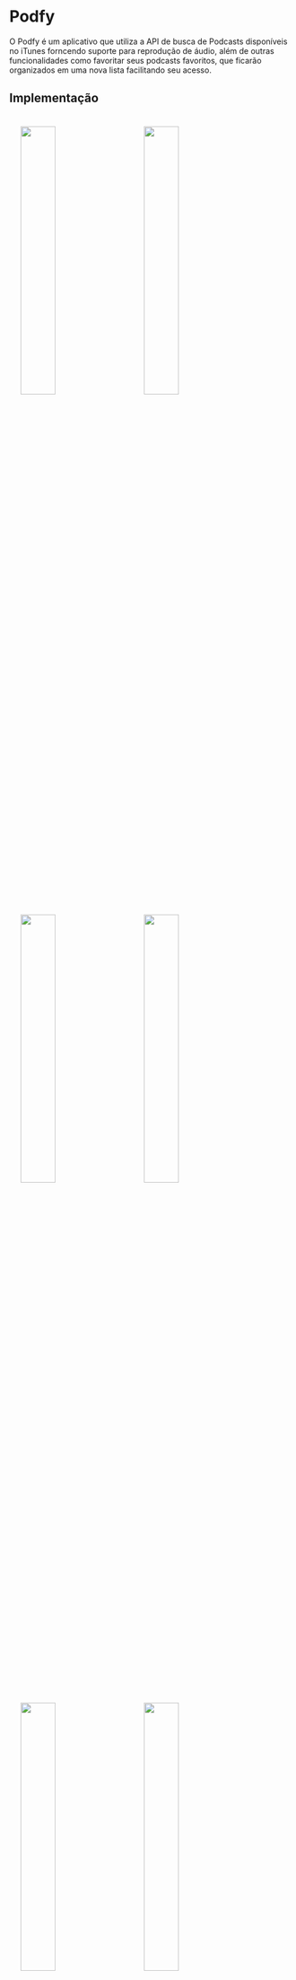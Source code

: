 # Podfy

O Podfy é um aplicativo que utiliza a API de busca de Podcasts disponíveis no iTunes forncendo suporte para reprodução de áudio, além de outras funcionalidades como favoritar seus podcasts favoritos, que ficarão organizados em uma nova lista facilitando seu acesso.

## Implementação

<p float="left">
<img height="35%" width="35%" vspace="20" hspace="20" src="https://user-images.githubusercontent.com/12848020/42480843-e18c46c8-83b5-11e8-9233-f3a72f905393.png" />
<img height="35%" width="35%" vspace="20" hspace="20" src="https://user-images.githubusercontent.com/12848020/42481580-83470edc-83b9-11e8-85fd-239d0803f4d6.png" />
<img height="35%" width="35%" vspace="20" hspace="20" src="https://user-images.githubusercontent.com/12848020/42481583-8415d1e0-83b9-11e8-9f4b-81e928493db9.png" />
<img height="35%" width="35%" vspace="20" hspace="20" src="https://user-images.githubusercontent.com/12848020/42481585-87696992-83b9-11e8-884f-df5bf6a7a059.png" />
<img height="35%" width="35%" vspace="20" hspace="20" src="https://user-images.githubusercontent.com/12848020/42481590-8dec5806-83b9-11e8-8630-2dcdc3b4c3d5.png" />
<img height="35%" width="35%" vspace="20" hspace="20" src="https://user-images.githubusercontent.com/12848020/42481778-81514b64-83ba-11e8-875f-7256ac6cdcfd.png" />
  <img height="35%" width="35%" vspace="20" hspace="20" src="https://user-images.githubusercontent.com/12848020/42481840-d2a85606-83ba-11e8-8eba-93f812d413ce.png" />
</p>

## Arquitetura do Projeto
 - MVC

## Requisitos
- Xcode 9.2
- Swift 4.0

## Dependencias Usadas (Podfile):
  - Firebase/Core
  - Firebase/Auth
  - FBSDKLoginKit
  - Firebase/Database
  - Alamofire
  - SDWebImage
  - FeedKit
